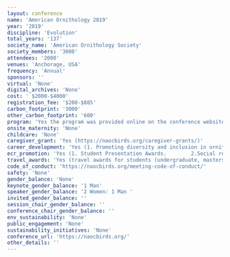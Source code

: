 ```yaml
---
layout: conference 
name: 'American Ornithology 2019'
year: '2019'
discipline: 'Evolution'
total_years: '137'
society_name: 'American Ornithology Society'
society_members: '3000'
attendees: '2000'
venues: 'Anchorage, USA'
frequency: 'Annual'
sponsors: ''
virtual: 'None'
digital_archives: 'None'
cost: ' $2000-$4000'
registration_fee: '$200-$885'
carbon_footprint: '3000'
other_carbon_footprint: '600'
program: 'Yes the program was provided online on the conference website.'
onsite_maternity: 'None'
childcare: 'None'
caregiver_grant: 'Yes (https://naocbirds.org/caregiver-grants/)'
career_development: 'Yes (1. Promoting diversity and inclusion in ornithology – mini discussions.   2.Life-cycle Transitions: A workshop for academic and non-academic early-career ornithologists preparing for the next stage.  3. Community Engaged Research: How, where, when, & why?    4.Increasing Your Success and Social Capital in Conservation.  5.Working with data collected by citizen scientists – challenges and opportunities for ornithologists.  6.Introduction to Motus WTS: project planning, equipment, and data management)'
ecr_promotion: 'Yes (1. Student Presentation Awards.        2.Social reception following the Early Professionals Mini-Talk Symposium, which will provide a chance to meet with the participants and other early career and mid/senior ornithologists:We invite you to submit an abstract for consideration as a presentation during the 7th Annual Early Professionals Mini-Talk Symposium that will be part of the North American Ornithological Conference (NAOC) in San Juan, Puerto Rico, from 10–15 August. The Early Professionals Mini-Talk Symposium is designed to highlight the exciting research and professional activities performed by ornithologists in the early stages of their careers (i.e. have defended their PhD in the past 7 years, pursuing/initiating a research career, in the first five years of an agency/private sector position, etc). During this lively and fast-paced event, participants will have 4 minutes and 30 seconds to showcase their recent professional advances, the techniques they employ, the future directions their career will take, and their broader identity as ornithologists. At the conclusion of the talks, the participants will sit as a panel to take questions from the audience on their visions of where ornithology is headed, and how they see themselves contributing. The organizers will prepare some questions ahead of time, but will also take questions from the audience. This event will be live tweeted, therefore participants will be asked to submit a tweet (280 characters) summarizing their research program prior to the symposium. Please note that participation in this symposium does NOT preclude you from also submitting an abstract for the normal program; you may participate in both. Following the talks there will be an Early Professional Social, a chance to meet with the participants and other early career and senior ornithologists. To give all attendees the opportunity to learn about these early career researchers, the symposium is a stand-alone event. Please stay tuned for the exact times and locations.  Goal of the Symposium The goal is to introduce yourself to the audience, which will contain ornithologists both inside and outside of your field, and get them excited about your career trajectory. You are encouraged to be broad and present the big picture. This forum is meant for you to showcase you as a scientist and what your contributions are to the field (both present and future), and NOT the specific details of your most recent paper. Your abstract should be a professional summary and provide the overarching question guiding your research, main research themes, and the tools you use to address your research questions or other professional goals, examples of projects you have worked on, and a discussion of your future directions. There are many ways to approach this abstract and presentation—make it your own. The goal is to communicate who you are as a scientist.ow you achieve that goal is up to you.)'
travel_awards: 'Yes (travel awards for students (undergraduate, masters, and doctoral) as well as postdocs to help defray expenses: Student & Postdoc Travel & Presentation Awards)'
code_of_conduct: 'https://naocbirds.org/meeting-code-of-conduct/'
safety: 'None'
gender_balance: 'None'
keynote_gender_balance: '1 Man'
speaker_gender_balance: '2 Women: 1 Man '
invited_gender_balance: ''
session_chair_gender_balance: ''
conference_chair_gender_balance: ''
env_sustainability: 'None'
public_engagement: 'None'
sustainability_initiatives: 'None'
conference_url: 'https://naocbirds.org/'
other_details: ''
---
```

